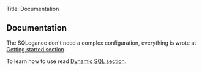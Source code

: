 Title: Documentation

Documentation
--------------------

The SQLegance don't need a complex configuration, everything is wrote at <a href="getting-started.html">Getting started section</a>.
        
To learn how to use read <a href="dynamic-sql.html">Dynamic SQL section</a>.
